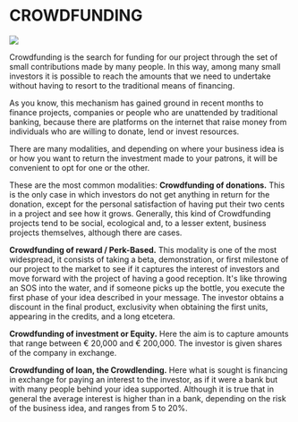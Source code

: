 # CROWDFUNDING

<img src="https://www.google.es/search?q=crowdfunding+what+is+it&source=lnms&tbm=isch&sa=X&ved=0ahUKEwiOrbWVz9raAhVE7BQKHUg0CaoQ_AUICygC&biw=1280&bih=540#imgrc=IawgQpqvN6Kt4M:">

Crowdfunding is the search for funding for our project through the set of small contributions made by many people. In this way, among many small investors it is possible to reach the amounts that we need to undertake without having to resort to the traditional means of financing.

As you know, this mechanism has gained ground in recent months to finance projects, companies or people who are unattended by traditional banking, because there are platforms on the internet that raise money from individuals who are willing to donate, lend or invest resources.

There are many modalities, and depending on where your business idea is or how you want to return the investment made to your patrons, it will be convenient to opt for one or the other.

These are the most common modalities:
<strong>Crowdfunding of donations.</strong> This is the only case in which investors do not get anything in return for the donation, except for the personal satisfaction of having put their two cents in a project and see how it grows. Generally, this kind of Crowdfunding projects tend to be social, ecological and, to a lesser extent, business projects themselves, although there are cases.

<strong>Crowdfunding of reward / Perk-Based.</strong> This modality is one of the most widespread, it consists of taking a beta, demonstration, or first milestone of our project to the market to see if it captures the interest of investors and move forward with the project of having a good reception. It's like throwing an SOS into the water, and if someone picks up the bottle, you execute the first phase of your idea described in your message. The investor obtains a discount in the final product, exclusivity when obtaining the first units, appearing in the credits, and a long etcetera.

<strong>Crowdfunding of investment or Equity.</strong> Here the aim is to capture amounts that range between € 20,000 and € 200,000. The investor is given shares of the company in exchange.

<strong>Crowdfunding of loan, the Crowdlending.</strong> Here what is sought is financing in exchange for paying an interest to the investor, as if it were a bank but with many people behind your idea supported. Although it is true that in general the average interest is higher than in a bank, depending on the risk of the business idea, and ranges from 5 to 20%.
